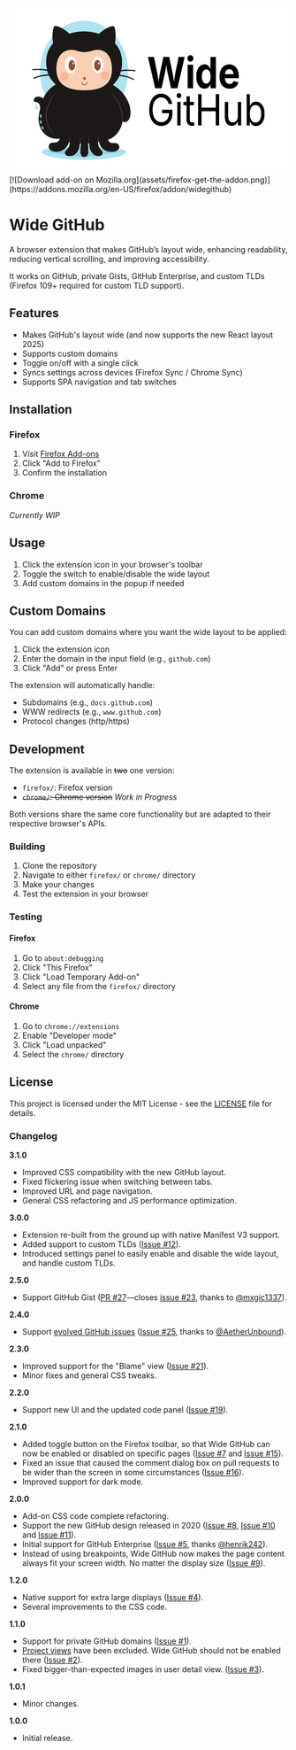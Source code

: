 <img src="assets/Wide-GitHub_Logo.png?raw=true" alt="Wide GitHub Logo" width="583" height="300" />
[![Download add-on on Mozilla.org](assets/firefox-get-the-addon.png)](https://addons.mozilla.org/en-US/firefox/addon/widegithub)

# Wide GitHub

A browser extension that makes GitHub’s layout wide, enhancing readability, reducing vertical scrolling, and improving accessibility.

It works on GitHub, private Gists, GitHub Enterprise, and custom TLDs (Firefox 109+ required for custom TLD support).

## Features

- Makes GitHub's layout wide (and now supports the new React layout 2025)
- Supports custom domains
- Toggle on/off with a single click
- Syncs settings across devices (Firefox Sync / Chrome Sync)
- Supports SPA navigation and tab switches

## Installation

### Firefox
1. Visit [Firefox Add-ons](https://addons.mozilla.org/firefox/addon/wide-github/)
2. Click "Add to Firefox"
3. Confirm the installation

### Chrome
_Currently WIP_ 

## Usage

1. Click the extension icon in your browser's toolbar
2. Toggle the switch to enable/disable the wide layout
3. Add custom domains in the popup if needed

## Custom Domains

You can add custom domains where you want the wide layout to be applied:

1. Click the extension icon
2. Enter the domain in the input field (e.g., `github.com`)
3. Click "Add" or press Enter

The extension will automatically handle:
- Subdomains (e.g., `docs.github.com`)
- WWW redirects (e.g., `www.github.com`)
- Protocol changes (http/https)

## Development

The extension is available in ~~two~~ one version:

- `firefox/`: Firefox version
- ~~`chrome/`: Chrome version~~ _Work in Progress_

Both versions share the same core functionality but are adapted to their respective browser's APIs.

### Building

1. Clone the repository
2. Navigate to either `firefox/` or `chrome/` directory
3. Make your changes
4. Test the extension in your browser

### Testing

#### Firefox
1. Go to `about:debugging`
2. Click "This Firefox"
3. Click "Load Temporary Add-on"
4. Select any file from the `firefox/` directory

#### Chrome
1. Go to `chrome://extensions`
2. Enable "Developer mode"
3. Click "Load unpacked"
4. Select the `chrome/` directory

## License

This project is licensed under the MIT License - see the [LICENSE](LICENSE) file for details.

### Changelog

**3.1.0**
- Improved CSS compatibility with the new GitHub layout.
- Fixed flickering issue when switching between tabs.
- Improved URL and page navigation.
- General CSS refactoring and JS performance optimization.

**3.0.0**
- Extension re-built from the ground up with native Manifest V3 support.
- Added support to custom TLDs ([Issue #12](https://github.com/fabiocchetti/wide-github/issues/12)).
- Introduced settings panel to easily enable and disable the wide layout, and handle custom TLDs.

**2.5.0**
- Support GitHub Gist ([PR #27](https://github.com/fabiocchetti/wide-github/pull/27)—closes [issue #23](https://github.com/fabiocchetti/wide-github/issues/23), thanks to [@mxgic1337](https://github.com/mxgic1337)).

**2.4.0**
- Support [evolved GitHub issues](https://github.blog/changelog/2024-10-01-evolving-github-issues-public-beta/) ([Issue #25](https://github.com/fabiocchetti/wide-github/issues/25), thanks to [@AetherUnbound](https://github.com/AetherUnbound)).

**2.3.0**
- Improved support for the "Blame" view ([Issue #21](https://github.com/fabiocchetti/wide-github/issues/21)).
- Minor fixes and general CSS tweaks.

**2.2.0**
- Support new UI and the updated code panel ([Issue #19](https://github.com/fabiocchetti/wide-github/issues/19)).

**2.1.0**
- Added toggle button on the Firefox toolbar, so that Wide GitHub can now be enabled or disabled on specific pages ([Issue #7](https://github.com/fabiocchetti/wide-github/issues/7) and [Issue #15](https://github.com/fabiocchetti/wide-github/issues/15)).
- Fixed an issue that caused the comment dialog box on pull requests to be wider than the screen in some circumstances ([Issue #16](https://github.com/fabiocchetti/wide-github/issues/16)).
- Improved support for dark mode.

**2.0.0**
- Add-on CSS code complete refactoring.
- Support the new GitHub design released in 2020 ([Issue #8](https://github.com/fabiocchetti/wide-github/issues/8), [Issue #10](https://github.com/fabiocchetti/wide-github/issues/10) and [Issue #11](https://github.com/fabiocchetti/wide-github/issues/11)).
- Initial support for GitHub Enterprise ([Issue #5](https://github.com/fabiocchetti/wide-github/issues/5), thanks [@henrik242](https://github.com/henrik242)).
- Instead of using breakpoints, Wide GitHub now makes the page content always fit your screen width. No matter the display size ([Issue #9](https://github.com/fabiocchetti/wide-github/issues/9)).

**1.2.0**
- Native support for extra large displays ([Issue #4](https://github.com/fabiocchetti/wide-github/issues/4)).
- Several improvements to the CSS code.

**1.1.0**
- Support for private GitHub domains ([Issue #1](https://github.com/fabiocchetti/wide-github/issues/1)).
- [Project views](https://help.github.com/en/articles/about-project-boards) have been excluded. Wide GitHub should not be enabled there ([Issue #2](https://github.com/fabiocchetti/wide-github/issues/2)).
- Fixed bigger-than-expected images in user detail view. ([Issue #3](https://github.com/fabiocchetti/wide-github/issues/3)).

**1.0.1**
- Minor changes.

**1.0.0**
- Initial release.
